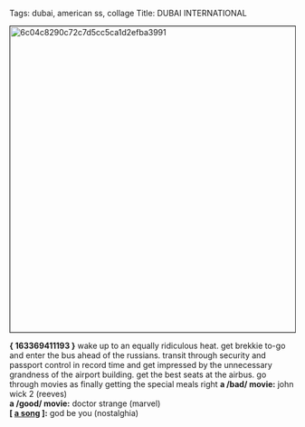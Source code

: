 Tags: dubai, american ss, collage
Title: DUBAI INTERNATIONAL
  
<img src="https://objects.hbvu.su/blotpix/2017/07/24.jpeg" width=540 height=540 alt="6c04c8290c72c7d5cc5ca1d2efba3991" border=1></p>
**{ 163369411193 }**
wake up to an equally ridiculous heat. get brekkie to-go and enter the bus ahead of the russians. transit through security and passport control in record time and get impressed by the unnecessary grandness of the airport building. get the best seats at the airbus. go through movies as finally getting the special meals right
**a /bad/ movie:** john wick 2 (reeves)  
**a /good/ movie:** doctor strange (marvel)  
**[ [a song](https://www.youtube.com/watch?v=4TfFLaO1ZeM) ]:** god be you (nostalghia)